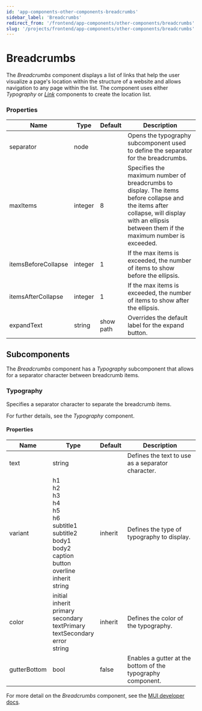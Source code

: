 ```yaml
---
id: 'app-components-other-components-breadcrumbs'
sidebar_label: 'Breadcrumbs'
redirect_from: '/frontend/app-components/other-components/breadcrumbs'
slug: '/projects/frontend/app-components/other-components/breadcrumbs'
---
```


# Breadcrumbs

The _Breadcrumbs_ component displays a list of links that help the user visualize a page's location within the structure of a website and allows navigation to any page within the list. The component uses either _Typography_ or _[Link](/projects/frontend/app-components/other-components/link)_ components to create the location list.

### Properties

<table>
<thead>
<tr><th>Name</th><th>Type</th><th>Default</th><th>Description</th></tr>
</thead>
<tbody>
<tr><td>separator</td><td>node</td><td></td><td>Opens the typography subcomponent used to define the separator for the breadcrumbs.</td></tr>
<tr><td>maxItems</td><td>integer</td><td>8</td><td>Specifies the maximum number of breadcrumbs to display. The items before collapse and the items after collapse, will display with an ellipsis between them if the maximum number is exceeded.</td></tr>
<tr><td>itemsBeforeCollapse</td><td>integer</td><td>1</td><td>If the max items is exceeded, the number of items to show before the ellipsis.</td></tr>
<tr><td>itemsAfterCollapse</td><td>integer</td><td>1</td><td>If the max items is exceeded, the number of items to show after the ellipsis.</td></tr>
<tr><td>expandText</td><td>string</td><td>show path</td><td>Overrides the default label for the expand button.</td></tr>
</tbody>
</table>

## Subcomponents

The _Breadcrumbs_ component has a _Typography_ subcomponent that allows for a separator character between breadcrumb items.

### Typography

Specifies a separator character to separate the breadcrumb items.

For further details, see the *Typography* component.

#### Properties

<table>
<thead>
<tr><th>Name</th><th>Type</th><th>Default</th><th>Description</th></tr>
</thead>
<tbody>
<tr><td>text</td><td>string</td><td></td><td>Defines the text to use as a separator character.</td></tr>
<tr><td>variant</td><td>h1<br/>h2<br/>h3<br/>h4<br/>h5<br/>h6<br/>subtitle1<br/>subtitle2<br/>body1<br/>body2<br/>caption<br/>button<br/>overline<br/>inherit<br/>string</td><td>inherit</td><td>Defines the type of typography to display.</td></tr>
<tr><td>color</td><td>initial<br/>inherit<br/>primary<br/>secondary<br/>textPrimary<br/>textSecondary<br/>error<br/>string</td><td>inherit</td><td>Defines the color of the typography.</td></tr>
<tr><td>gutterBottom</td><td>bool</td><td>false</td><td>Enables a gutter at the bottom of the typography component.</td></tr>
</tbody>
</table>

For more detail on the _Breadcrumbs_ component, see the [MUI developer docs](https://mui.com/material-ui/api/breadcrumbs/).
